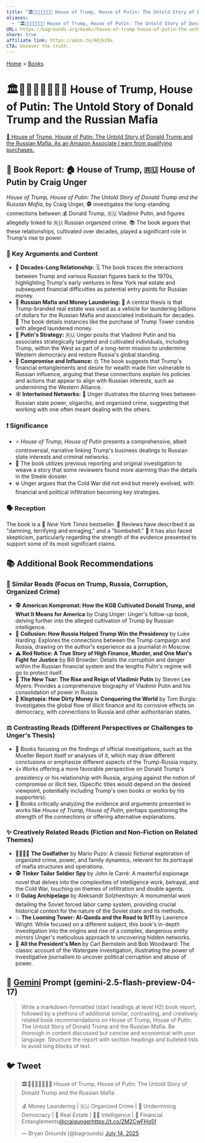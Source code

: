 ```yaml
---
title: "🏛️👹🇺🇸🏰👹🇷🇺 House of Trump, House of Putin: The Untold Story of Donald Trump and the Russian Mafia"
aliases:
  - "🏛️👹🇺🇸🏰👹🇷🇺 House of Trump, House of Putin: The Untold Story of Donald Trump and the Russian Mafia"
URL: https://bagrounds.org/books/house-of-trump-house-of-putin-the-untold-story-of-donald-trump-and-the-russian-mafia
share: true
affiliate link: https://amzn.to/40jb28x
CTA: Uncover the truth.
---
```

[Home](../index.md) > [Books](./index.md)  
# 🏛️👹🇺🇸🏰👹🇷🇺 House of Trump, House of Putin: The Untold Story of Donald Trump and the Russian Mafia  
[🛒 House of Trump, House of Putin: The Untold Story of Donald Trump and the Russian Mafia. As an Amazon Associate I earn from qualifying purchases.](https://amzn.to/40jb28x)  
  
## 📖 Book Report: 🏠 House of Trump, 🇷🇺 House of Putin by Craig Unger  
  
*House of Trump, House of Putin: The Untold Story of Donald Trump and the Russian Mafia*, by Craig Unger, 🕵️ investigates the long-standing connections between 💰 Donald Trump, 🇷🇺 Vladimir Putin, and figures allegedly linked to 🇷🇺 Russian organized crime. 📚 The book argues that these relationships, cultivated over decades, played a significant role in Trump's rise to power.  
  
### 🔑 Key Arguments and Content  
  
* 📅 **Decades-Long Relationship:** 🗓️ The book traces the interactions between Trump and various Russian figures back to the 1970s, highlighting Trump's early ventures in New York real estate and subsequent financial difficulties as potential entry points for Russian money.  
* 💸 **Russian Mafia and Money Laundering:** 🧺 A central thesis is that Trump-branded real estate was used as a vehicle for laundering billions of dollars for the Russian Mafia and associated individuals for decades. 🏢 The book details instances like the purchase of Trump Tower condos with alleged laundered money.  
* 🎯 **Putin's Strategy:** 🇷🇺 Unger posits that Vladimir Putin and his associates strategically targeted and cultivated individuals, including Trump, within the West as part of a long-term mission to undermine Western democracy and restore Russia's global standing.  
* 🤝 **Compromise and Influence:** ⚖️ The book suggests that Trump's financial entanglements and desire for wealth made him vulnerable to Russian influence, arguing that these connections explain his policies and actions that appear to align with Russian interests, such as undermining the Western Alliance.  
* 🕸️ **Intertwined Networks:** 🔗 Unger illustrates the blurring lines between Russian state power, oligarchs, and organized crime, suggesting that working with one often meant dealing with the others.  
  
### ❗ Significance  
  
* ⭐ *House of Trump, House of Putin* presents a comprehensive, albeit controversial, narrative linking Trump's business dealings to Russian state interests and criminal networks.  
* 📰 The book utilizes previous reporting and original investigation to weave a story that some reviewers found more alarming than the details in the Steele dossier.  
* ❄️ Unger argues that the Cold War did not end but merely evolved, with financial and political infiltration becoming key strategies.  
  
### 🗣️ Reception  
  
The book is a 🥇 *New York Times* bestseller. 📰 Reviews have described it as "damning, terrifying and enraging," and a "bombshell." 🧐 It has also faced skepticism, particularly regarding the strength of the evidence presented to support some of its most significant claims.  
  
## 📚 Additional Book Recommendations  
  
### 📖 Similar Reads (Focus on Trump, Russia, Corruption, Organized Crime)  
  
* 🕵️ **American Kompromat: How the KGB Cultivated Donald Trump, and What It Means for America** by Craig Unger: Unger's follow-up book, delving further into the alleged cultivation of Trump by Russian intelligence.  
* 🤝 **Collusion: How Russia Helped Trump Win the Presidency** by Luke Harding: Explores the connections between the Trump campaign and Russia, drawing on the author's experience as a journalist in Moscow.  
* ⚠️ **Red Notice: A True Story of High Finance, Murder, and One Man's Fight for Justice** by Bill Browder: Details the corruption and danger within the Russian financial system and the lengths Putin's regime will go to protect itself.  
* 👑 **The New Tsar: The Rise and Reign of Vladimir Putin** by Steven Lee Myers: Provides a comprehensive biography of Vladimir Putin and his consolidation of power in Russia.  
* 💸 **Kleptopia: How Dirty Money is Conquering the World** by Tom Burgis: Investigates the global flow of illicit finance and its corrosive effects on democracy, with connections to Russia and other authoritarian states.  
  
### ⚖️ Contrasting Reads (Different Perspectives or Challenges to Unger's Thesis)  
  
* 📄 Books focusing on the findings of official investigations, such as the Mueller Report itself or analyses of it, which may draw different conclusions or emphasize different aspects of the Trump-Russia inquiry.  
* 👍 Works offering a more favorable perspective on Donald Trump's presidency or his relationship with Russia, arguing against the notion of compromise or illicit ties. (Specific titles would depend on the desired viewpoint, potentially including Trump's own books or works by his supporters).  
* 🤔 Books critically analyzing the evidence and arguments presented in works like *House of Trump, House of Putin*, perhaps questioning the strength of the connections or offering alternative explanations.  
  
### ✨ Creatively Related Reads (Fiction and Non-Fiction on Related Themes)  
  
* 👨‍👩‍👧‍👦 **The Godfather** by Mario Puzo: A classic fictional exploration of organized crime, power, and family dynamics, relevant for its portrayal of mafia structures and operations.  
* 🕵️ **Tinker Tailor Soldier Spy** by John le Carré: A masterful espionage novel that delves into the complexities of intelligence work, betrayal, and the Cold War, touching on themes of infiltration and double agents.  
* ⛓️ **Gulag Archipelago** by Aleksandr Solzhenitsyn: A monumental work detailing the Soviet forced labor camp system, providing crucial historical context for the nature of the Soviet state and its methods.  
* 💥 **The Looming Tower: Al-Qaeda and the Road to 9/11** by Lawrence Wright: While focused on a different subject, this book's in-depth investigation into the origins and rise of a complex, dangerous entity mirrors Unger's meticulous approach to uncovering hidden networks.  
* 📰 **All the President's Men** by Carl Bernstein and Bob Woodward: The classic account of the Watergate investigation, illustrating the power of investigative journalism to uncover political corruption and abuse of power.  
  
## 💬 [Gemini](../software/gemini.md) Prompt (gemini-2.5-flash-preview-04-17)  
> Write a markdown-formatted (start headings at level H2) book report, followed by a plethora of additional similar, contrasting, and creatively related book recommendations on House of Trump, House of Putin: The Untold Story of Donald Trump and the Russian Mafia. Be thorough in content discussed but concise and economical with your language. Structure the report with section headings and bulleted lists to avoid long blocks of text.  
  
## 🐦 Tweet  
<blockquote class="twitter-tweet" data-theme="dark"><p lang="en" dir="ltr">🏛️👹🇺🇸🏰👹🇷🇺 House of Trump, House of Putin: The Untold Story of Donald Trump and the Russian Mafia<br><br>💰 Money Laundering | 🇷🇺 Organized Crime | 🤝 Undermining Democracy | 🏢 Real Estate | 🕵️‍♂️ Intelligence | 💸 Financial Entanglements<a href="https://twitter.com/craigunger?ref_src=twsrc%5Etfw">@craigunger</a><a href="https://t.co/2M2CwFHg5f">https://t.co/2M2CwFHg5f</a></p>&mdash; Bryan Grounds (@bagrounds) <a href="https://twitter.com/bagrounds/status/1944579772442423663?ref_src=twsrc%5Etfw">July 14, 2025</a></blockquote> <script async src="https://platform.twitter.com/widgets.js" charset="utf-8"></script>